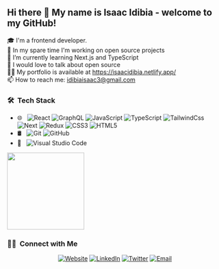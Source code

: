 ## Hi there 👋 My name is Isaac Idibia - welcome to my GitHub!



🎓 I'm a frontend developer.   
🔭 In my spare time I'm working on open source projects   
🌱 I’m currently learning Next.js  and TypeScript   
💬 I would love to talk about open source    
👨‍💻 My portfolio is available at https://isaacidibia.netlify.app/  
📫 How to reach me: idibiaisaac3@gmail.com    





<h3> 🛠 &nbsp;Tech Stack</h3>

- 🌐 &nbsp;
  ![React](https://img.shields.io/badge/-React-333333?style=flat&logo=react)
  ![GraphQL](https://img.shields.io/badge/-GraphQL-333333?style=flat&logo=graphql)
  ![JavaScript](https://img.shields.io/badge/-JavaScript-333333?style=flat&logo=javascript)
  ![TypeScript](https://img.shields.io/badge/-TypeScript-333333?style=flat&logo=typescript)
  ![TailwindCss](https://img.shields.io/badge/-TailWindCss-333333?style=flat&logo=tailwindcss&logoColor=007FFF)
  ![Next](https://img.shields.io/badge/-Next-333333?style=next&logoColor=007FFF)
  ![Redux](https://img.shields.io/badge/-redux-333333?style=flat&logo=redux)
  ![CSS3](https://img.shields.io/badge/-CSS-333333?style=flat&logo=CSS3&logoColor=1572B6)
  ![HTML5](https://img.shields.io/badge/-HTML5-333333?style=flat&logo=HTML5)
- 🛢 &nbsp;
  ![Git](https://img.shields.io/badge/-Git-333333?style=flat&logo=git)
  ![GitHub](https://img.shields.io/badge/-GitHub-333333?style=flat&logo=github)
- 🔧 &nbsp;
  ![Visual Studio Code](https://img.shields.io/badge/-Visual%20Studio%20Code-333333?style=flat&logo=visual-studio-code&logoColor=007ACC)
  <br/>

<a href="https://github.com/HiZeek/">
  <img height="180em" src="https://github-readme-stats.vercel.app/api?username=HiZeek&theme=buefy&show_icons=true" />
</a>

<br/>

<h3> 🤝🏻 &nbsp;Connect with Me </h3>

<p align="center">
<a href="https://isaacidibia.netlify.app/"><img alt="Website" src="https://isaacidibia.netlify.app-blue?style=flat-square&logo=google-chrome"></a>
<a href="https://www.linkedin.com/in/isaac-idibia/"><img alt="LinkedIn" src="https://img.shields.io/badge/LinkedIn-Isaac%20Idibia-blue?style=flat-square&logo=linkedin"></a>
<a href="https://twitter.com/isaacidibia"><img alt="Twitter" src="https://img.shields.io/badge/Twitter-isaacidibia-blue?style=flat-square&logo=twitter"></a>
<a href="mailto:idibiaisaac3@gmail.com"><img alt="Email" src="https://img.shields.io/badge/Email-idibiaisaac3@gmail.com-blue?style=flat-square&logo=gmail"></a>
</p>
